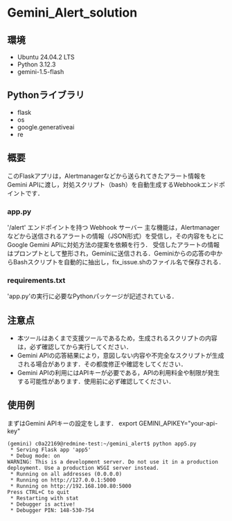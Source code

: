 # Gemini_Alert_solution

## 環境
- Ubuntu 24.04.2 LTS
- Python 3.12.3
- gemini-1.5-flash

## Pythonライブラリ
- flask
- os
- google.generativeai
- re

## 概要
このFlaskアプリは，Alertmanagerなどから送られてきたアラート情報をGemini APIに渡し，対処スクリプト（bash）を自動生成するWebhookエンドポイントです．

### app.py
'/alert' エンドポイントを持つ Webhook サーバー
主な機能は，Alertmanagerなどから送信されるアラートの情報（JSON形式）を受信し，その内容をもとにGoogle Gemini APIに対処方法の提案を依頼を行う．
受信したアラートの情報はプロンプトとして整形され，Geminiに送信される．Geminiからの応答の中からBashスクリプトを自動的に抽出し，fix_issue.shのファイル名で保存される．

### requirements.txt
'app.py'の実行に必要なPythonパッケージが記述されている．

## 注意点
- 本ツールはあくまで支援ツールであるため，生成されるスクリプトの内容は，必ず確認してから実行してください．
- Gemini APIの応答結果により，意図しない内容や不完全なスクリプトが生成される場合があります．その都度修正や確認をしてください．
- Gemini APIの利用にはAPIキーが必要である，APIの利用料金や制限が発生する可能性があります．使用前に必ず確認してください．

## 使用例
まずはGemini APIキーの設定をします．
export GEMINI_APIKEY="your-api-key"

```
(gemini) c0a22169@redmine-test:~/gemini_alert$ python app5.py 
 * Serving Flask app 'app5'
 * Debug mode: on
WARNING: This is a development server. Do not use it in a production deployment. Use a production WSGI server instead.
 * Running on all addresses (0.0.0.0)
 * Running on http://127.0.0.1:5000
 * Running on http://192.168.100.80:5000
Press CTRL+C to quit
 * Restarting with stat
 * Debugger is active!
 * Debugger PIN: 148-530-754
```

